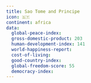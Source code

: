 ```yaml
---
title: Sao Tome and Principe
icon: 🇸🇹
continent: africa
data:
  global-peace-index:
  gross-domestic-product: 203
  human-development-index: 141
  world-happiness-report:
  cost-of-living:
  good-country-index:
  global-freedom-score: 55
  democracy-index:
---
```


